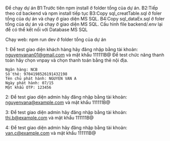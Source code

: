 Để chạy dự án
B1:Trước tiên npm install ở folder tổng của dự án.
B2:Tiếp theo cd backend và npm install tiếp tục
B3:Copy sql_creatTable.sql ở foler tổng của dự án và chạy ở giao diện MS SQL.
B4:Copy sql_dataEx.sql ở foler tổng của dự án và chạy ở giao diện MS SQL.
Cấu hình file backend/.env lại để có thể kết nối với Database MS SQL

Chạy web: npm run dev ở folder tổng của dự án

1: Để test giao diện khách hàng hãy đăng nhập bằng tài khoản: nguyenvanan01@gmail.com và mật khẩu 111111B@
    Để test chức năng thanh toán hãy chọn vnpay và chọn thanh toán bằng thẻ nội địa.

    Ngân hàng: NCB
    Số thẻ: 9704198526191432198
    Tên chủ phát hành: NGUYEN VAN A
    Ngày phát hành: 07/15
    Mật khẩu OTP: 123456

2: Để test giao diện admin hãy đăng nhập bằng tài khoản: nguyenvana@example.com và mật khẩu 111111B@

3: Để test giao diện admin hãy đăng nhập bằng tài khoản: thi.b@example.com và mật khẩu 111111B@

4: Để test giao diện admin hãy đăng nhập bằng tài khoản: van.c@example.com và mật khẩu 111111B@
